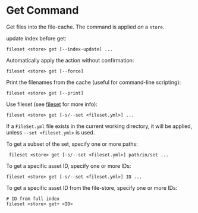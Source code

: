 Get Command
===========

Get files into the file-cache. The command is applied *on* a `store`.

update index before get:

```console
fileset <store> get [--index-update] ...
```

Automatically apply the action without confirmation:

```console
fileset <store> get [--force]
```

Print the filenames from the cache (useful for command-line scripting):

```console
fileset <store> get [--print]
```

Use fileset (see [fileset](../fileset.md#sets) for more info):

```console
fileset <store> get [-s/--set <fileset.yml>] ...
```

If a `FileSet.yml` file exists in the current working directory, it will be applied, unless `--set <fileset.yml>` is used.

To get a subset of the set, specify one or more paths:

```console
 fileset <store> get [-s/--set <fileset.yml>] path/in/set ...
```

To get a specific asset ID, specify one or more IDs:

```console
fileset <store> get [-s/--set <fileset.yml>] ID ...
```

To get a specific asset ID from the file-store, specify one or more IDs:

```console
# ID from full index
fileset <store> get+ <ID>
```
